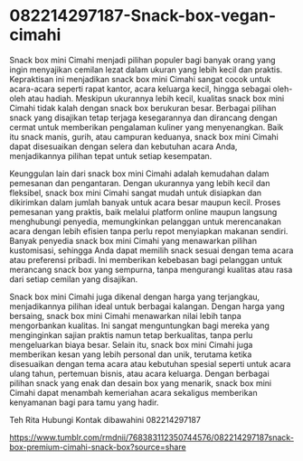 # 082214297187-Snack-box-vegan-cimahi
Snack box mini Cimahi menjadi pilihan populer bagi banyak orang yang ingin menyajikan cemilan lezat dalam ukuran yang lebih kecil dan praktis. Kepraktisan ini menjadikan snack box mini Cimahi sangat cocok untuk acara-acara seperti rapat kantor, acara keluarga kecil, hingga sebagai oleh-oleh atau hadiah. Meskipun ukurannya lebih kecil, kualitas snack box mini Cimahi tidak kalah dengan snack box berukuran besar. Berbagai pilihan snack yang disajikan tetap terjaga kesegarannya dan dirancang dengan cermat untuk memberikan pengalaman kuliner yang menyenangkan. Baik itu snack manis, gurih, atau campuran keduanya, snack box mini Cimahi dapat disesuaikan dengan selera dan kebutuhan acara Anda, menjadikannya pilihan tepat untuk setiap kesempatan.

Keunggulan lain dari snack box mini Cimahi adalah kemudahan dalam pemesanan dan pengantaran. Dengan ukurannya yang lebih kecil dan fleksibel, snack box mini Cimahi sangat mudah untuk disiapkan dan dikirimkan dalam jumlah banyak untuk acara besar maupun kecil. Proses pemesanan yang praktis, baik melalui platform online maupun langsung menghubungi penyedia, memungkinkan pelanggan untuk merencanakan acara dengan lebih efisien tanpa perlu repot menyiapkan makanan sendiri. Banyak penyedia snack box mini Cimahi yang menawarkan pilihan kustomisasi, sehingga Anda dapat memilih snack sesuai dengan tema acara atau preferensi pribadi. Ini memberikan kebebasan bagi pelanggan untuk merancang snack box yang sempurna, tanpa mengurangi kualitas atau rasa dari setiap cemilan yang disajikan.

Snack box mini Cimahi juga dikenal dengan harga yang terjangkau, menjadikannya pilihan ideal untuk berbagai kalangan. Dengan harga yang bersaing, snack box mini Cimahi menawarkan nilai lebih tanpa mengorbankan kualitas. Ini sangat menguntungkan bagi mereka yang menginginkan sajian praktis namun tetap berkualitas, tanpa perlu mengeluarkan biaya besar. Selain itu, snack box mini Cimahi juga memberikan kesan yang lebih personal dan unik, terutama ketika disesuaikan dengan tema acara atau kebutuhan spesial seperti untuk acara ulang tahun, pertemuan bisnis, atau acara keluarga. Dengan berbagai pilihan snack yang enak dan desain box yang menarik, snack box mini Cimahi dapat menambah kemeriahan acara sekaligus memberikan kenyamanan bagi para tamu yang hadir.

Teh Rita
Hubungi Kontak dibawahini
082214297187

https://www.tumblr.com/rmdnii/768383112350744576/082214297187snack-box-premium-cimahi-snack-box?source=share
